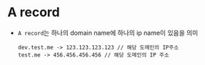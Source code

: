 # A record

* `A record`는 하나의 domain name에 하나의 ip name이 있음을 의미

  ```
  dev.test.me -> 123.123.123.123 // 해당 도메인의 IP주소
  test.me -> 456.456.456.456 // 해당 도메인의 IP 주소
  ```

  

